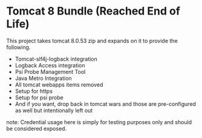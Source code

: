 Tomcat 8 Bundle (Reached End of Life)
=====================================

This project takes tomcat 8.0.53 zip and expands on it to provide the following.

- Tomcat-slf4j-logback integration
- Logback Access integration
- Psi Probe Management Tool
- Java Metro Integration
- All tomcat webapps items removed
- Setup for https
- Setup for psi probe
- And if you want, drop back in tomcat wars and those are pre-configured as well but intentionally left out

note: Credential usage here is simply for testing purposes only and should be considered exposed.
